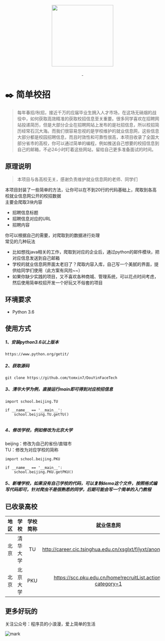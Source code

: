 <p align="center">
  <img src="http://qiniu.tomxin.cn/blog/20190420/s8waQ0Qn0ybF.png?imageslim" alt="" width=200>
</p>
<p align="center">
  <a href="http://jiandan.live/">
    <img src="https://img.shields.io/badge/build-passing-brightgreen.svg" alt="">
  </a>
  <a href="http://tomxin.cn">
     <img src="https://img.shields.io/badge/author-tomxin7-orange.svg" alt="">
  </a>
</p>


# :black_nib: 简单校招

> 每年春招/秋招，接近千万的应届毕业生拥入人才市场，在这场无硝烟的战役中，如何获取高效精准的获取校招信息至关重要。很多同学喜欢在招聘网站投递简历，但是大部分企业在招聘网站上发布的是社招信息，所以校招简历经常石沉大海。而我们很容易忽视的是学校维护的就业信息网，这些信息大部分都是校园招聘信息，而且时效性和可靠性很高，本项目收录了全国大部分省市的高校，你可以通过简单的编程，例如推送自己想要的校招信息到自己的邮箱，不必24小时盯着这些网站，留给自己更多准备面试的时间。

## 原理说明
> 本项目与各高校无关，感谢负责维护就业信息网的老师、同学们

本项目封装了一些简单的方法，让你可以在不到20行的代码基础上，爬取到各高校就业信息网公开的校招数据<br>
主要会爬取3块内容
- 招聘信息标题
- 招聘信息对应的URL
- 招聘内容

你可以根据自己的需要，对爬取到的数据进行处理<br>
常见的几种玩法
- 比如想找java相关的工作，爬取到对应的企业后，通过python的邮件模块，把对应信息发送到自己邮箱
- 学校的就业信息网界面太老旧了？爬取内容入库，自己写一个美腻的界面，提供给同学们使用（此方案有风险~~）
- 如果你缺少实践的项目，又不喜欢各种商城、管理系统，可以花点时间考虑，然后使用简单校招开发一个好玩又不俗套的项目

## 环境要求
- Python 3.6

## 使用方式
##### 1、安装python3.6以上版本
```
https://www.python.org/getit/
```

##### 2、获取源码
```
git clone https://github.com/tomxin7/DouYinFaceTech
```
##### 3、清华大学为例，直接运行main即可得到对应校招信息
```
import school.beijing.TU

if __name__ == '__main__':
    school.beijing.TU.getTU()
    
```
##### 4、修改学校，例如修改为北京大学

beijing：修改为自己的省份/直辖市<br>
TU：修改为对应学校的简称
```
import school.beijing.PKU

if __name__ == '__main__':
    school.beijing.PKU.getPKU()
```

##### 5、新增学校，如果没有自己学校的代码，可以复制demo这个文件，按照格式编写代码即可，针对爬虫不是很熟悉的同学，后期可能会写一个简单的入门教程


## 已收录高校

地区|学校|学校简称|就业信息网
--|:--:|:--:|:--:
北京|清华大学|TU|http://career.cic.tsinghua.edu.cn/xsglxt/f/jyxt/anony/xxfb
北京|北京大学|PKU|https://scc.pku.edu.cn/home!recruitList.action?category=1


## 更多好玩的

关注公众号：程序员的小浪漫，爱上简单的生活

![mark](http://qiniu.tomxin.cn/blog/180521/Echm6dehec.jpg?imageslim)
